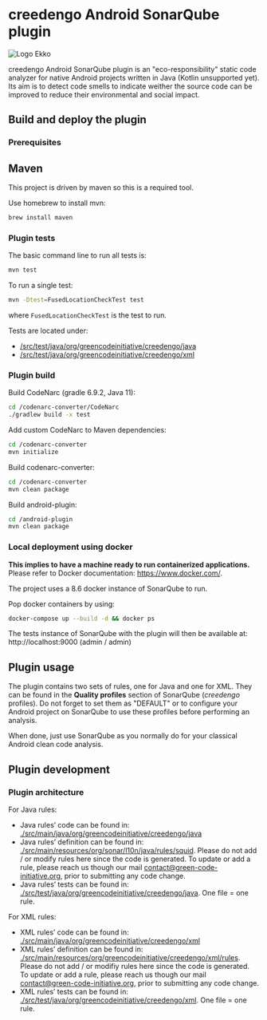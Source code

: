 creedengo Android SonarQube plugin
================================

![Logo Ekko](docs/ekko-sonar.png)

creedengo Android SonarQube plugin is an "eco-responsibility" static code analyzer for native Android projects written in Java (Kotlin unsupported yet). Its aim is to detect code smells to indicate weither the source code can be improved to reduce their environmental and social impact.

Build and deploy the plugin
---------------------------

### Prerequisites

Maven
-----

This project is driven by maven so this is a required tool.

Use homebrew to install mvn:

```sh
brew install maven
```

### Plugin tests

The basic command line to run all tests is:

```sh
mvn test
```

To run a single test:

```sh
mvn -Dtest=FusedLocationCheckTest test
```

where `FusedLocationCheckTest` is the test to run.

Tests are located under:

- [/src/test/java/org/greencodeinitiative/creedengo/java](./src/test/java/org/greencodeinitiative/creedengo/java)
- [/src/test/java/org/greencodeinitiative/creedengo/xml](./src/test/java/org/greencodeinitiative/creedengo/xml)

### Plugin build

Build CodeNarc (gradle 6.9.2, Java 11):

```sh
cd /codenarc-converter/CodeNarc
./gradlew build -x test 
```

Add custom CodeNarc to Maven dependencies:

```sh
cd /codenarc-converter
mvn initialize
```

Build codenarc-converter:

```sh
cd /codenarc-converter
mvn clean package
```

Build android-plugin:

```sh
cd /android-plugin
mvn clean package
```

### Local deployment using docker

**This implies to have a machine ready to run containerized applications.** Please refer to Docker documentation: https://www.docker.com/.

The project uses a 8.6 docker instance of SonarQube to run.

Pop docker containers by using:

```sh
docker-compose up --build -d && docker ps
```

The tests instance of SonarQube with the plugin will then be available at: http://localhost:9000  (admin / admin)

Plugin usage
------------

The plugin contains two sets of rules, one for Java and one for XML. They can be found in the **Quality profiles** section of
SonarQube (*creedengo* profiles).
Do not forget to set them as "DEFAULT" or to configure your Android project on SonarQube to use these profiles before performing an
analysis.

When done, just use SonarQube as you normally do for your classical Android clean code analysis.

Plugin development
------------------

### Plugin architecture

For Java rules:

- Java rules’ code can be found in: [./src/main/java/org/greencodeinitiative/creedengo/java](src/main/java/org/greencodeinitiative/creedengo/java)
- Java rules’ definition can be found in: [./src/main/resources/org/sonar/l10n/java/rules/squid](./src/main/resources/org/sonar/l10n/java/rules/squid).
  Please do not add / or modify rules here since the code is generated. To update or add a rule, please reach us though our mail
  <contact@green-code-initiative.org>, prior to submitting any code change.
- Java rules’ tests can be found in: [./src/test/java/org/greencodeinitiative/creedengo/java](./src/test/java/org/greencodeinitiative/creedengo/java). One file = one rule.

For XML rules:

- XML rules’ code can be found in: [./src/main/java/org/greencodeinitiative/creedengo/xml](./src/main/java/org/greencodeinitiative/creedengo/xml)
- XML rules’ definition can be found in: [./src/main/resources/org/greencodeinitiative/creedengo/xml/rules](./src/main/resources/org/greencodeinitiative/creedengo/xml/rules).
  Please do not add / or modifiy rules here since the code is generated. To update or add a rule, please reach us though our mail
  <contact@green-code-initiative.org>, prior to submitting any code change.
- XML rules’ tests can be found in: [./src/test/java/org/greencodeinitiative/creedengo/xml](./src/test/java/org/greencodeinitiative/creedengo/xml). One file = one rule.
